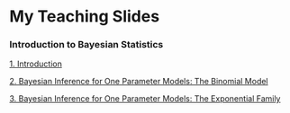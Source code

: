 # My Teaching Slides

### Introduction to Bayesian Statistics

[1. Introduction](Bayesian/F14MATH9810_Lec1.pdf)

[2. Bayesian Inference for One Parameter Models: The Binomial Model](Bayesian/F14MATH9810_Lec2.pdf)

[3. Bayesian Inference for One Parameter Models: The Exponential Family](Bayesian/F14MATH9810_Lec3.pdf)

